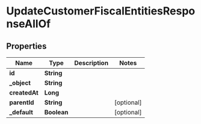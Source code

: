 

# UpdateCustomerFiscalEntitiesResponseAllOf


## Properties

| Name | Type | Description | Notes |
|------------ | ------------- | ------------- | -------------|
|**id** | **String** |  |  |
|**_object** | **String** |  |  |
|**createdAt** | **Long** |  |  |
|**parentId** | **String** |  |  [optional] |
|**_default** | **Boolean** |  |  [optional] |



